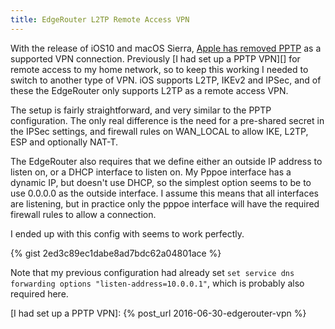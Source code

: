 ```yaml
---
title: EdgeRouter L2TP Remote Access VPN
---
```


With the release of iOS10 and macOS Sierra, [Apple has removed PPTP][] as a supported VPN connection. Previously [I had set up a PPTP VPN][] for remote access to my home network, so to keep this working I needed to switch to another type of VPN. iOS supports L2TP, IKEv2 and IPSec, and of these the EdgeRouter only supports L2TP as a remote access VPN.

The setup is fairly straightforward, and very similar to the PPTP configuration. The only real difference is the need for a pre-shared secret in the IPSec settings, and firewall rules on WAN_LOCAL to allow  IKE, L2TP, ESP and optionally NAT-T.

The EdgeRouter also requires that we define either an outside IP address to listen on, or a DHCP interface to listen on. My Pppoe interface has a dynamic IP, but doesn't use DHCP, so the simplest option seems to be to use 0.0.0.0 as the outside interface. I assume this means that all interfaces are listening, but in practice only the pppoe interface will have the required firewall rules to allow a connection.

I ended up with this config with seems to work perfectly.

{% gist 2ed3c89ec1dabe8ad7bdc62a04801ace %}

Note that my previous configuration had already set ``set service dns forwarding options "listen-address=10.0.0.1"``, which is probably also required here. 

[Apple has removed PPTP]: https://support.apple.com/en-nz/HT206844
[I had set up a PPTP VPN]: {% post_url 2016-06-30-edgerouter-vpn %}
